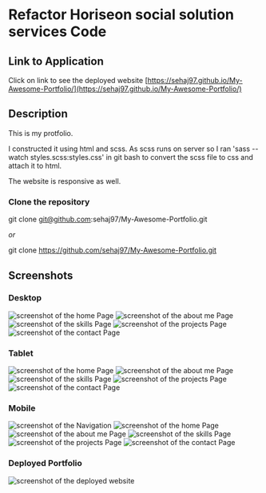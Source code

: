 # Refactor Horiseon social solution services Code

## Link to Application
Click on link to see the deployed website [https://sehaj97.github.io/My-Awesome-Portfolio/](https://sehaj97.github.io/My-Awesome-Portfolio/)

## Description
This is my protfolio.

I constructed it using html and scss. As scss runs on server so I ran 'sass --watch styles.scss:styles.css' in git bash to convert the scss file to css and attach it to html.

The website is responsive as well.

### Clone the repository
git clone git@github.com:sehaj97/My-Awesome-Portfolio.git

_or_

git clone https://github.com/sehaj97/My-Awesome-Portfolio.git

## Screenshots
### Desktop
![screenshot of the home Page](assets/images/home.png)
![screenshot of the about me Page](assets/images/aboutme.png)
![screenshot of the skills Page](assets/images/skills.png)
![screenshot of the projects Page](assets/images/projects.png)
![screenshot of the contact Page](assets/images/contact.png)
### Tablet
![screenshot of the home Page](assets/images/thome.png)
![screenshot of the about me Page](assets/images/taboutme.png)
![screenshot of the skills Page](assets/images/tskills.png)
![screenshot of the projects Page](assets/images/tprojects.png)
![screenshot of the contact Page](assets/images/tcontact.png)
### Mobile
![screenshot of the Navigation](assets/images/mnav.png)
![screenshot of the home Page](assets/images/mhome.png)
![screenshot of the about me Page](assets/images/maboutme.png)
![screenshot of the skills Page](assets/images/mskills.png)
![screenshot of the projects Page](assets/images/mprojects.png)
![screenshot of the contact Page](assets/images/mcontact.png)
### Deployed Portfolio
![screenshot of the deployed website](assets/images/deployed.png)

